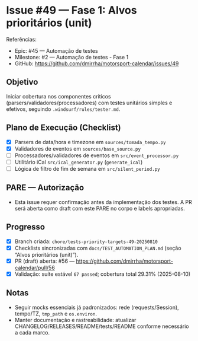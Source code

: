 # Issue #49 — Fase 1: Alvos prioritários (unit)

Referências:
- Epic: #45 — Automação de testes
- Milestone: #2 — Automação de testes - Fase 1
- GitHub: https://github.com/dmirrha/motorsport-calendar/issues/49

## Objetivo
Iniciar cobertura nos componentes críticos (parsers/validadores/processadores) com testes unitários simples e efetivos, seguindo `.windsurf/rules/tester.md`.

## Plano de Execução (Checklist)
- [x] Parsers de data/hora e timezone em `sources/tomada_tempo.py`
- [x] Validadores de eventos em `sources/base_source.py`
- [ ] Processadores/validadores de eventos em `src/event_processor.py`
- [ ] Utilitário iCal `src/ical_generator.py` (`generate_ical`)
- [ ] Lógica de filtro de fim de semana em `src/silent_period.py`

## PARE — Autorização
- Esta issue requer confirmação antes da implementação dos testes. A PR será aberta como draft com este PARE no corpo e labels apropriadas.

## Progresso
- [x] Branch criada: `chore/tests-priority-targets-49-20250810`
- [x] Checklists sincronizadas com `docs/TEST_AUTOMATION_PLAN.md` (seção “Alvos prioritários (unit)”).
- [x] PR (draft) aberta: #56 — https://github.com/dmirrha/motorsport-calendar/pull/56
 - [x] Validação: suíte estável `67 passed`; cobertura total 29.31% (2025-08-10)

## Notas
- Seguir mocks essenciais já padronizados: rede (requests/Session), tempo/TZ, `tmp_path` e `os.environ`.
- Manter documentação e rastreabilidade: atualizar CHANGELOG/RELEASES/README/tests/README conforme necessário a cada marco.
